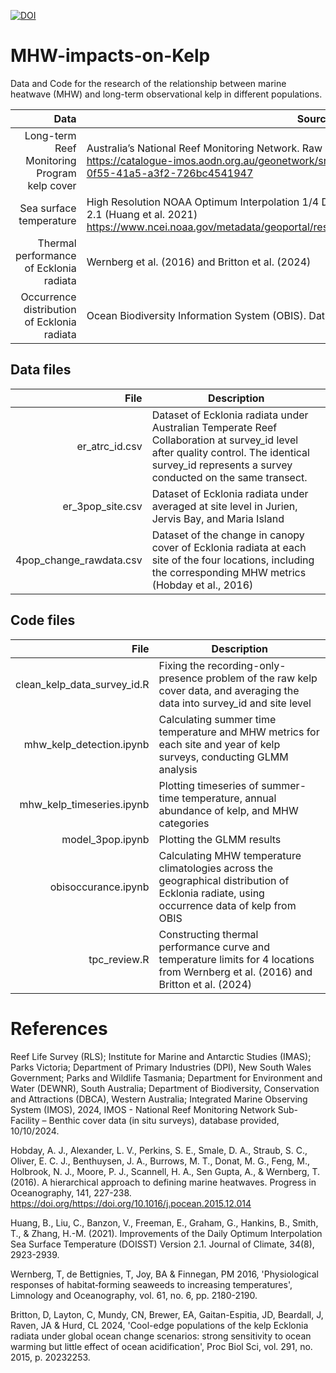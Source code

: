 [![DOI](https://zenodo.org/badge/759275381.svg)](https://doi.org/10.5281/zenodo.15009284)
# MHW-impacts-on-Kelp
Data and Code for the research of the relationship between marine heatwave (MHW) and long-term observational kelp in different populations.

| Data | Source |
|-----:|---------------|
| Long-term Reef Monitoring Program kelp cover | Australia’s National Reef Monitoring Network. Raw data and instructions can be accessed from https://catalogue-imos.aodn.org.au/geonetwork/srv/eng/catalog.search#/metadata/ec424e4f-0f55-41a5-a3f2-726bc4541947 |
| Sea surface temperature | High Resolution NOAA Optimum Interpolation 1/4 Degree Daily SST (OISST) Analysis, Version 2.1 (Huang et al. 2021) https://www.ncei.noaa.gov/metadata/geoportal/rest/metadata/item/gov.noaa.ncdc:C00844/html |
| Thermal performance of Ecklonia radiata | Wernberg et al. (2016) and Britton et al. (2024) |
| Occurrence distribution of Ecklonia radiata | Ocean Biodiversity Information System (OBIS). Data access from https://github.com/iobis/robis |

## Data files
| File | Description |
|-----:|---------------|
| er_atrc_id.csv | Dataset of Ecklonia radiata under Australian Temperate Reef Collaboration at survey_id level after quality control. The identical survey_id represents a survey conducted on the same transect.  |
| er_3pop_site.csv | Dataset of Ecklonia radiata under averaged at site level in Jurien, Jervis Bay, and Maria Island |
| 4pop_change_rawdata.csv | Dataset of the change in canopy cover of Ecklonia radiata at each site of the four locations, including the corresponding MHW metrics (Hobday et al., 2016)|

## Code files
| File | Description |
|-----:|---------------|
| clean_kelp_data_survey_id.R | Fixing the recording-only-presence problem of the raw kelp cover data, and averaging the data into survey_id and site level |
| mhw_kelp_detection.ipynb | Calculating summer time temperature and MHW metrics for each site and year of kelp surveys, conducting GLMM analysis |
| mhw_kelp_timeseries.ipynb | Plotting timeseries of summer-time temperature, annual abundance of kelp, and MHW categories |
| model_3pop.ipynb | Plotting the GLMM results |
| obisoccurance.ipynb | Calculating MHW temperature climatologies across the geographical distribution of Ecklonia radiate, using occurrence data of kelp from OBIS |
| tpc_review.R | Constructing thermal performance curve and temperature limits for 4 locations from Wernberg et al. (2016) and Britton et al. (2024) |

# References
Reef Life Survey (RLS); Institute for Marine and Antarctic Studies (IMAS); Parks Victoria; Department of Primary Industries (DPI), New South Wales Government; Parks and Wildlife Tasmania; Department for Environment and Water (DEWNR), South Australia; Department of Biodiversity, Conservation and Attractions (DBCA), Western Australia; Integrated Marine Observing System (IMOS), 2024, IMOS - National Reef Monitoring Network Sub-Facility – Benthic cover data (in situ surveys), database provided, 10/10/2024.

Hobday, A. J., Alexander, L. V., Perkins, S. E., Smale, D. A., Straub, S. C., Oliver, E. C. J., Benthuysen, J. A., Burrows, M. T., Donat, M. G., Feng, M., Holbrook, N. J., Moore, P. J., Scannell, H. A., Sen Gupta, A., & Wernberg, T. (2016). A hierarchical approach to defining marine heatwaves. Progress in Oceanography, 141, 227-238. https://doi.org/https://doi.org/10.1016/j.pocean.2015.12.014 

Huang, B., Liu, C., Banzon, V., Freeman, E., Graham, G., Hankins, B., Smith, T., & Zhang, H.-M. (2021). Improvements of the Daily Optimum Interpolation Sea Surface Temperature (DOISST) Version 2.1. Journal of Climate, 34(8), 2923-2939. 

Wernberg, T, de Bettignies, T, Joy, BA & Finnegan, PM 2016, 'Physiological responses of habitat‐forming seaweeds to increasing temperatures', Limnology and Oceanography, vol. 61, no. 6, pp. 2180-2190.

Britton, D, Layton, C, Mundy, CN, Brewer, EA, Gaitan-Espitia, JD, Beardall, J, Raven, JA & Hurd, CL 2024, 'Cool-edge populations of the kelp Ecklonia radiata under global ocean change scenarios: strong sensitivity to ocean warming but little effect of ocean acidification', Proc Biol Sci, vol. 291, no. 2015, p. 20232253.
